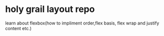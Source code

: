 # holy grail layout repo
 learn about flexbox(how to impliment order,flex basis, flex wrap and justify content etc.)